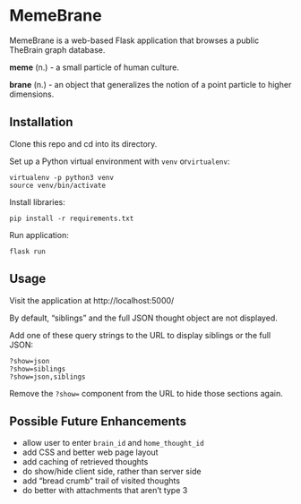 # MemeBrane

MemeBrane is a web-based Flask application that browses a public TheBrain graph database.

**meme** (n.) - a small particle of human culture.

**brane** (n.) - an object that generalizes the notion of a point particle to higher dimensions.

## Installation

Clone this repo and cd into its directory.

Set up a Python virtual environment with `venv` or`virtualenv`:

```shell
virtualenv -p python3 venv
source venv/bin/activate
```

Install libraries:

```shell
pip install -r requirements.txt
```

Run application:

```shell
flask run
```

## Usage

Visit the application at http://localhost:5000/

By default, “siblings” and the full JSON thought object are not displayed.

Add one of these query strings to the URL to display siblings or the full JSON:

```
?show=json
?show=siblings
?show=json,siblings
```

Remove the `?show=` component from the URL to hide those sections again.

## Possible Future Enhancements

* allow user to enter `brain_id` and `home_thought_id`
* add CSS and better web page layout
* add caching of retrieved thoughts
* do show/hide client side, rather than server side
* add “bread crumb” trail of visited thoughts
* do better with attachments that aren’t type 3

